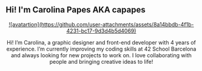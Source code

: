 ## Hi! I'm Carolina Papes AKA capapes

<div align="center">
  <a href="https://github.com/carolinapapes">
    ![avatartion](https://github.com/user-attachments/assets/8a14bbdb-4f1b-4231-bc17-9d3d4b5d4069)
  </a>
  <p>
    Hi! I’m Carolina, a graphic designer and front-end developer with 4 years of experience. I’m currently improving my coding skills at 42 School Barcelona and always looking for new projects to work on. I love collaborating with people and bringing creative ideas to life!
  </p>
</div>



<!--
**carolinapapes/carolinapapes** is a ✨ _special_ ✨ repository because its `README.md` (this file) appears on your GitHub profile.

Here are some ideas to get you started:

- 🔭 I’m currently working on ...
- 🌱 I’m currently learning ...
- 👯 I’m looking to collaborate on ...
- 🤔 I’m looking for help with ...
- 💬 Ask me about ...
- 📫 How to reach me: ...
- 😄 Pronouns: ...
- ⚡ Fun fact: ...
-->

